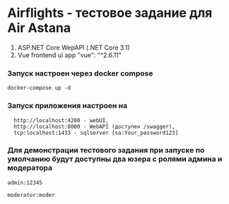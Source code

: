 # Airflights - тестовое задание для Air Astana

1. ASP.NET Core WepAPI (.NET Core 3.1)
2. Vue frontend ui app "vue": "^2.6.11"

  ### Запуск настроен через docker compose
  ```docker-compose up -d```
  
  ### Запуск приложения настроен на 
      http://localhost:4200 - webUI, 
      http://localhost:8000 - WebAPI (доступен /swagger),
      tcp:localhost:1433 - sqlserver [sa:Your_password123]


  
  ### Для демонстрации тестового задания при запуске по умолчанию будут доступны два юзера с ролями админа и модератора
  
  ```admin:12345```
  
  ```moderator:moder```
  
